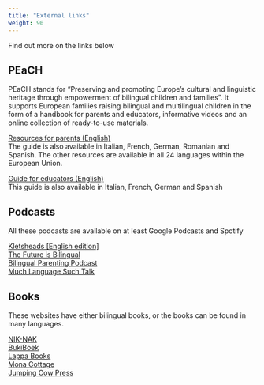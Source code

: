 ```yaml
---
title: "External links"
weight: 90
---
```

Find out more on the links below

## PEaCH
PEaCH stands for “Preserving and promoting Europe’s cultural and linguistic heritage through empowerment of bilingual children and families”. It supports European families raising bilingual and multilingual children in the form of a handbook for parents and educators, informative videos and an online collection of ready-to-use materials.

[Resources for parents (English)](https://bilingualfamily.eu/resources-for-parents)  
The guide is also available in Italian, French, German, Romanian and Spanish. The other resources are available in all 24 languages within the European Union.

[Guide for educators (English)](https://bilingualfamily.eu/resources-for-parents)   
This guide is also available in Italian, French, German and Spanish

## Podcasts
All these podcasts are available on at least Google Podcasts and Spotify


[Kletsheads [English edition]](https://kletsheadspodcast.org/)  
[The Future is Bilingual](https://anchor.fm/the-future-is-bilingual)  
[Bilingual Parenting Podcast](https://bilingualparentingpodcast.libsyn.com)  
[Much Language Such Talk](https://mlstpodcast.com/)

## Books
These websites have either bilingual books, or the books can be found in many languages. 


[NIK-NAK](https://nik-nak.eu/)  
[BukiBoek](https://bukiboek.nl/en/)  
[Lappa Books](https://www.lappabooks.nl/)  
[Mona Cottage](https://www.monacottage.com/)  
[Jumping Cow Press](https://www.jumpingcowpress.com/)
